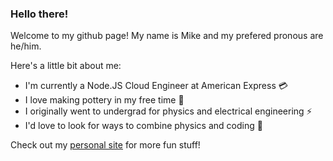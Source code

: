 ### Hello there!

Welcome to my github page! My name is Mike and my prefered pronous are he/him.

Here's a little bit about me:

- I'm currently a Node.JS Cloud Engineer at American Express 💳
- I love making pottery in my free time 🏺
- I originally went to undergrad for physics and electrical engineering ⚡️
- I'd love to look for ways to combine physics and coding 🍎

Check out my [personal site](http://www.mikekosh.com/) for more fun stuff!

<!--
**Cpt-Catnip/Cpt-Catnip** is a ✨ _special_ ✨ repository because its `README.md` (this file) appears on your GitHub profile.

Here are some ideas to get you started:

- 🔭 I’m currently working on ...
- 🌱 I’m currently learning ...
- 👯 I’m looking to collaborate on ...
- 🤔 I’m looking for help with ...
- 💬 Ask me about ...
- 📫 How to reach me: ...
- 😄 Pronouns: ...
- ⚡ Fun fact: ...
-->

